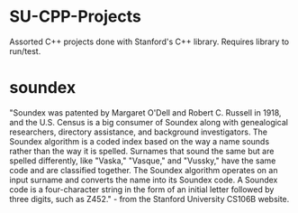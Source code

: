 # SU-CPP-Projects
Assorted C++ projects done with Stanford's C++ library. Requires library to run/test. 

# soundex
"Soundex was patented by Margaret O'Dell and Robert C. Russell in 1918, and the U.S. Census is a big consumer of Soundex along with genealogical researchers, directory assistance, and background investigators. The Soundex algorithm is a coded index based on the way a name sounds rather than the way it is spelled. Surnames that sound the same but are spelled differently, like "Vaska," "Vasque," and "Vussky," have the same code and are classified together. The Soundex algorithm operates on an input surname and converts the name into its Soundex code. A Soundex code is a four-character string in the form of an initial letter followed by three digits, such as Z452." - from the Stanford University CS106B website.





